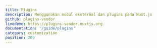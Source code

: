 ```yaml
---
title: Plugins
description: Menggunakan modul eksternal dan plugins pada Nuxt.js
github: plugins-vendor
livedemo: https://plugins-vendor.nuxtjs.org
documentation: '/guide/plugins'
category: customization
position: 209
---
```

